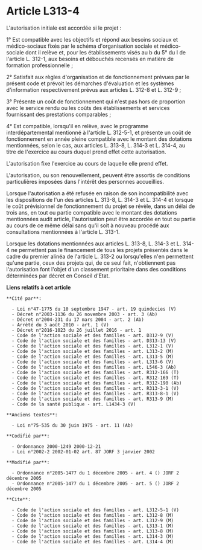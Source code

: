 # Article L313-4

L'autorisation initiale est accordée si le projet :

1° Est compatible avec les objectifs et répond aux besoins sociaux et médico-sociaux fixés par le schéma d'organisation
sociale et médico-sociale dont il relève et, pour les établissements visés au b du 5° du I de l'article L. 312-1, aux besoins
et débouchés recensés en matière de formation professionnelle ;

2° Satisfait aux règles d'organisation et de fonctionnement prévues par le présent code et prévoit les démarches d'évaluation
et les systèmes d'information respectivement prévus aux articles L. 312-8 et L. 312-9 ;

3° Présente un coût de fonctionnement qui n'est pas hors de proportion avec le service rendu ou les coûts des établissements
et services fournissant des prestations comparables ;

4° Est compatible, lorsqu'il en relève, avec le programme interdépartemental mentionné à l'article L. 312-5-1, et présente un
coût de fonctionnement en année pleine compatible avec le montant des dotations mentionnées, selon le cas, aux articles L.
313-8, L. 314-3 et L. 314-4, au titre de l'exercice au cours duquel prend effet cette autorisation.

L'autorisation fixe l'exercice au cours de laquelle elle prend effet.

L'autorisation, ou son renouvellement, peuvent être assortis de conditions particulières imposées dans l'intérêt des
personnes accueillies.

Lorsque l'autorisation a été refusée en raison de son incompatibilité avec les dispositions de l'un des articles L. 313-8, L.
314-3 et L. 314-4 et lorsque le coût prévisionnel de fonctionnement du projet se révèle, dans un délai de trois ans, en tout
ou partie compatible avec le montant des dotations mentionnées audit article, l'autorisation peut être accordée en tout ou
partie au cours de ce même délai sans qu'il soit à nouveau procédé aux consultations mentionnées à l'article L. 313-1.

Lorsque les dotations mentionnées aux articles L. 313-8, L. 314-3 et L. 314-4 ne permettent pas le financement de tous les
projets présentés dans le cadre du premier alinéa de l'article L. 313-2 ou lorsqu'elles n'en permettent qu'une partie, ceux
des projets qui, de ce seul fait, n'obtiennent pas l'autorisation font l'objet d'un classement prioritaire dans des
conditions déterminées par décret en Conseil d'Etat.

**Liens relatifs à cet article**

	**Cité par**:

	  - Loi n°47-1775 du 10 septembre 1947 - art. 19 quindecies (V)
	  - Décret n°2003-1136 du 26 novembre 2003 - art. 3 (Ab)
	  - Décret n°2004-231 du 17 mars 2004 - art. 2 (Ab)
	  - Arrêté du 3 août 2010 - art. 1 (V)
	  - Décret n°2016-1023 du 26 juillet 2016 - art. 1
	  - Code de l'action sociale et des familles - art. D312-9 (V)
	  - Code de l'action sociale et des familles - art. D313-13 (V)
	  - Code de l'action sociale et des familles - art. L312-1 (V)
	  - Code de l'action sociale et des familles - art. L313-2 (M)
	  - Code de l'action sociale et des familles - art. L313-5 (M)
	  - Code de l'action sociale et des familles - art. L313-6 (V)
	  - Code de l'action sociale et des familles - art. L546-3 (Ab)
	  - Code de l'action sociale et des familles - art. R312-166 (T)
	  - Code de l'action sociale et des familles - art. R312-169 (T)
	  - Code de l'action sociale et des familles - art. R312-190 (Ab)
	  - Code de l'action sociale et des familles - art. R313-3-1 (V)
	  - Code de l'action sociale et des familles - art. R313-8-1 (V)
	  - Code de l'action sociale et des familles - art. R313-9 (M)
	  - Code de la santé publique - art. L1434-3 (V)

	**Anciens textes**:

	  - Loi n°75-535 du 30 juin 1975 - art. 11 (Ab)

	**Codifié par**:

	  - Ordonnance 2000-1249 2000-12-21
	  - Loi n°2002-2 2002-01-02 art. 87 JORF 3 janvier 2002

	**Modifié par**:

	  - Ordonnance n°2005-1477 du 1 décembre 2005 - art. 4 () JORF 2 décembre 2005
	  - Ordonnance n°2005-1477 du 1 décembre 2005 - art. 5 () JORF 2 décembre 2005

	**Cite**:

	  - Code de l'action sociale et des familles - art. L312-5-1 (V)
	  - Code de l'action sociale et des familles - art. L312-8 (M)
	  - Code de l'action sociale et des familles - art. L312-9 (M)
	  - Code de l'action sociale et des familles - art. L313-1 (M)
	  - Code de l'action sociale et des familles - art. L313-8 (M)
	  - Code de l'action sociale et des familles - art. L314-3 (M)
	  - Code de l'action sociale et des familles - art. L314-4 (M)
